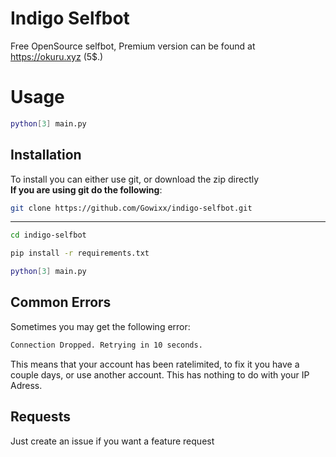 # Indigo Selfbot

Free OpenSource selfbot, Premium version can be found at https://okuru.xyz (5$.)


# Usage

```bash
python[3] main.py
```
## Installation

To install you can either use git, or download the zip directly \
**If you are using git do the following**:
```bash
git clone https://github.com/Gowixx/indigo-selfbot.git
```
---
```bash
cd indigo-selfbot
```
```bash
pip install -r requirements.txt
```
```bash
python[3] main.py
```

## Common Errors
Sometimes you may get the following error: 
```bash
Connection Dropped. Retrying in 10 seconds.
```
This means that your account has been ratelimited, to fix it you have a couple days, or use another account. This has nothing to do with your IP Adress.

## Requests
Just create an issue if you want a feature request
